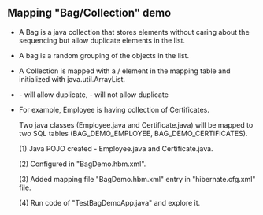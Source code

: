 Mapping "Bag/Collection" demo
-----------------------------

* A Bag is a java collection that stores elements without caring about the sequencing but allow duplicate elements in the list. 

* A bag is a random grouping of the objects in the list.

* A Collection is mapped with a <bag> / <idbag> element in the mapping table and initialized with java.util.ArrayList. 

* <bag> - will allow duplicate, <idbag> - will not allow duplicate


* For example, Employee is having collection of Certificates.

	Two java classes (Employee.java and Certificate.java) will be mapped to two SQL tables (BAG_DEMO_EMPLOYEE, BAG_DEMO_CERTIFICATES).
	
	(1) Java POJO created - Employee.java and Certificate.java.
	
	(2) Configured in "BagDemo.hbm.xml".
	
	(3) Added mapping file "BagDemo.hbm.xml" entry in "hibernate.cfg.xml" file.
	
	(4) Run code of "TestBagDemoApp.java" and explore it.